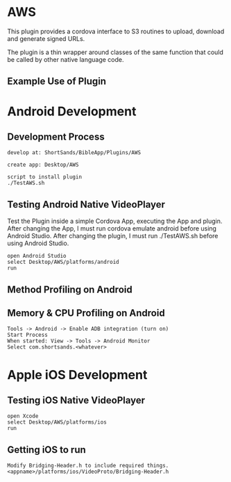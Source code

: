 AWS
===

This plugin provides a cordova interface to S3 routines to upload, download
and generate signed URLs.

The plugin is a thin wrapper around classes of the same function that could
be called by other native language code.


Example Use of Plugin
---------------------


	
Android Development
===================	
	
Development Process
-------------------

	develop at: ShortSands/BibleApp/Plugins/AWS
	
	create app: Desktop/AWS
	
	script to install plugin
	./TestAWS.sh
	
Testing Android Native VideoPlayer
----------------------------------

Test the Plugin inside a simple Cordova App, executing the App and plugin.
After changing the App, I must run cordova emulate android before using
Android Studio.  After changing the plugin, I must run ./TestAWS.sh
before using Android Studio.

	open Android Studio
	select Desktop/AWS/platforms/android
	run
	
Method Profiling on Android
---------------------------




Memory & CPU Profiling on Android
---------------------------------
		
	Tools -> Android -> Enable ADB integration (turn on)
	Start Process	
	When started: View -> Tools -> Android Monitor
	Select com.shortsands.<whatever>

	

Apple iOS Development
=====================	

Testing iOS Native VideoPlayer
------------------------------

	open Xcode
	select Desktop/AWS/platforms/ios
	run
	
Getting iOS to run
-----------------

	Modify Bridging-Header.h to include required things.
	<appname>/platforms/ios/VideoProto/Bridging-Header.h
	

	